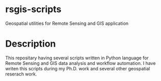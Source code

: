 # rsgis-scripts
Geospatial utilities for Remote Sensing and GIS application

# Description
This repositary having several scripts written in Python language for Remote Sensing and GIS data analysis and workflow automation. I have writen this scripts during my Ph.D. work and several other geospatial reserach work.
